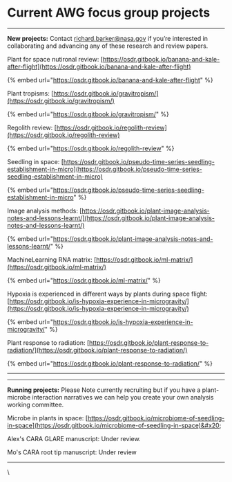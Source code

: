 # Current AWG focus group projects

***

**New projects:** Contact [richard.barker@nasa.gov](mailto:richard.barker@nasa.gov) if you’re interested in collaborating and advancing any of these research and review papers.



Plant for space nutironal review: [https://osdr.gitbook.io/banana-and-kale-after-flight](https://osdr.gitbook.io/banana-and-kale-after-flight)

{% embed url="https://osdr.gitbook.io/banana-and-kale-after-flight" %}

Plant tropisms: [https://osdr.gitbook.io/gravitropism/](https://osdr.gitbook.io/gravitropism/)

{% embed url="https://osdr.gitbook.io/gravitropism/" %}

Regolith review: [https://osdr.gitbook.io/regolith-review](https://osdr.gitbook.io/regolith-review)

{% embed url="https://osdr.gitbook.io/regolith-review" %}

Seedling in space: [https://osdr.gitbook.io/pseudo-time-series-seedling-establishment-in-micro](https://osdr.gitbook.io/pseudo-time-series-seedling-establishment-in-micro)

{% embed url="https://osdr.gitbook.io/pseudo-time-series-seedling-establishment-in-micro" %}

Image analysis methods: [https://osdr.gitbook.io/plant-image-analysis-notes-and-lessons-learnt/](https://osdr.gitbook.io/plant-image-analysis-notes-and-lessons-learnt/)

{% embed url="https://osdr.gitbook.io/plant-image-analysis-notes-and-lessons-learnt/" %}

MachineLearning RNA matrix: [https://osdr.gitbook.io/ml-matrix/](https://osdr.gitbook.io/ml-matrix/)

{% embed url="https://osdr.gitbook.io/ml-matrix/" %}

Hypoxia is experienced in different ways by plants during space flight: [https://osdr.gitbook.io/is-hypoxia-experience-in-microgravity/](https://osdr.gitbook.io/is-hypoxia-experience-in-microgravity/)

{% embed url="https://osdr.gitbook.io/is-hypoxia-experience-in-microgravity/" %}

Plant response to radiation: [https://osdr.gitbook.io/plant-response-to-radiation/](https://osdr.gitbook.io/plant-response-to-radiation/)

{% embed url="https://osdr.gitbook.io/plant-response-to-radiation/" %}

***





***

**Running projects:** Please Note currently recruiting but if you have a plant-microbe interaction narratives we can help you create your own analysis working committee.



Microbe in plants in space: [https://osdr.gitbook.io/microbiome-of-seedling-in-space](https://osdr.gitbook.io/microbiome-of-seedling-in-space)&#x20;

Alex's CARA GLARE manuscript: Under review.

Mo's CARA root tip manuscript: Under review

***



\
